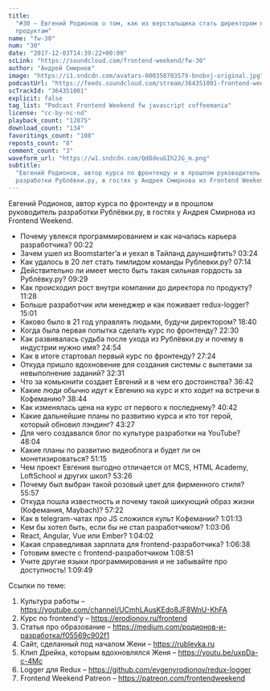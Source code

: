 ```yaml
---
title:
  "#30 – Евгений Родионов о том, как из верстальщика стать директором по
  продуктам"
name: "fw-30"
num: "30"
date: "2017-12-03T14:39:22+00:00"
scLink: "https://soundcloud.com/frontend-weekend/fw-30"
author: "Андрей Смирнов"
image: "https://i1.sndcdn.com/avatars-000358703579-bnobxj-original.jpg"
podcastUrl: "https://feeds.soundcloud.com/stream/364351001-frontend-weekend-fw-30.m4a"
scTrackId: "364351001"
explicit: false
tag_list: "Podcast Frontend Weekend fw javascript coffeemania"
license: "cc-by-nc-nd"
playback_count: "12075"
download_count: "134"
favoritings_count: "108"
reposts_count: "8"
comment_count: "3"
waveform_url: "https://w1.sndcdn.com/Qd8deuGIh2JG_m.png"
subtitle:
  "Евгений Родионов, автор курса по фронтенду и в прошлом руководитель
  разработки Рублёвки.ру, в гостях у Андрея Смирнова из Frontend Weekend. "
---
```


Евгений Родионов, автор курса по фронтенду и в прошлом руководитель разработки
Рублёвки.ру, в гостях у Андрея Смирнова из Frontend Weekend.

- Почему увлекся программированием и как началась карьера разработчика?
  <timecode sec="22">00:22</timecode>
- Зачем ушел из Boomstarter’а и уехал в Тайланд дауншифтить?
  <timecode sec="204">03:24</timecode>
- Как удалось в 20 лет стать тимлидом команды Рублевки.ру?
  <timecode sec="434">07:14</timecode>
- Действительно ли имеет место быть такая сильная гордость за Рублёвку.ру?
  <timecode sec="569">09:29</timecode>
- Как происходил рост внутри компании до директора по продукту?
  <timecode sec="688">11:28</timecode>
- Больше разработчик или менеджер и как поживает redux-logger?
  <timecode sec="901">15:01</timecode>
- Каково было в 21 год управлять людьми, будучи директором?
  <timecode sec="1120">18:40</timecode>
- Когда была первая попытка сделать курс по фронтенду?
  <timecode sec="1350">22:30</timecode>
- Как развивалась судьба после ухода из Рублёвки.ру и почему в индустрии нужно
  имя? <timecode sec="1494">24:54</timecode>
- Как в итоге стартовал первый курс по фронтенду?
  <timecode sec="1644">27:24</timecode>
- Откуда пришло вдохновение для создания системы с вылетами за невыполнение
  заданий? <timecode sec="1951">32:31</timecode>
- Что за комьюнити создает Евгений и в чем его достоинства?
  <timecode sec="2202">36:42</timecode>
- Какие люди обычно идут к Евгению на курс и кто ходит на встречи в Кофеманию?
  <timecode sec="2324">38:44</timecode>
- Как изменялась цена на курс от первого к последнему?
  <timecode sec="2442">40:42</timecode>
- Какие дальнейшие планы по развитию курса и кто тот герой, который обновил
  лэндинг? <timecode sec="2607">43:27</timecode>
- Для чего создавался блог по культуре разработки на YouTube?
  <timecode sec="2884">48:04</timecode>
- Какие планы по развитию видеоблога и будет ли он монетизироваться?
  <timecode sec="3075">51:15</timecode>
- Чем проект Евгения выгодно отличается от MCS, HTML Academy, LoftSchool и
  других школ? <timecode sec="3206">53:26</timecode>
- Почему был выбран такой розовый цвет для фирменного стиля?
  <timecode sec="3357">55:57</timecode>
- Откуда пошла известность и почему такой шикующий образ жизни (Кофемания,
  Maybach)? <timecode sec="3442">57:22</timecode>
- Как в telegram-чатах про JS сложился культ Кофемании?
  <timecode sec="3673">1:01:13</timecode>
- Кем бы хотел быть, если бы не стал разработчиком?
  <timecode sec="3786">1:03:06</timecode>
- React, Angular, Vue или Ember? <timecode sec="3842">1:04:02</timecode>
- Какая справедливая зарплата для frontend-разработчика?
  <timecode sec="3998">1:06:38</timecode>
- Готовим вместе с frontend-разработчиком
  <timecode sec="4131">1:08:51</timecode>
- Учите другие языки программирования и не забывайте про доступность!
  <timecode sec="4189">1:09:49</timecode>

Ссылки по теме:

1. Культура работы – <https://youtube.com/channel/UCmhLAusKEdo8JF8WnU-KhFA>
2. Курс по frontend’у – <https://erodionov.ru/frontend>
3. Статья про образование –
   <https://medium.com/родионов-и-разработка/f05569c902f1>
4. Сайт, сделанный под началом Жени – <https://rublevka.ru>
5. Клип Дрейка, которым вдохновлялся Женя – <https://youtu.be/uxpDa-c-4Mc>
6. Logger для Redux – <https://github.com/evgenyrodionov/redux-logger>
7. Frontend Weekend Patreon – <https://patreon.com/frontendweekend>
